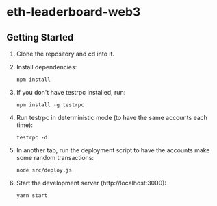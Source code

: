# eth-leaderboard-web3

## Getting Started
1. Clone the repository and cd into it.

2. Install dependencies:
    ```
    npm install
    ```
3. If you don't have testrpc installed, run:
    ```
    npm install -g testrpc
    ```
4. Run testrpc in deterministic mode (to have the same accounts each time):
    ```
    testrpc -d
    ```
5. In another tab, run the deployment script to have the accounts make some random transactions:
    ```
    node src/deploy.js
    ```
6. Start the development server (http://localhost:3000):
    ```
    yarn start
    ```
